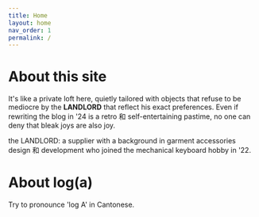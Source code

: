 ```yaml
---
title: Home
layout: home
nav_order: 1
permalink: /
---
```


# About this site

It's like a private loft here, quietly tailored with objects that refuse to be mediocre by the **LANDLORD** that reflect his exact preferences. Even if rewriting the blog in '24 is a retro 和 self-entertaining pastime, no one can deny that bleak joys are also joy. 

the LANDLORD: a supplier with a background in garment accessories design 和 development who joined the mechanical keyboard hobby in '22.

# About log(a)

Try to pronounce 'log A' in Cantonese.
